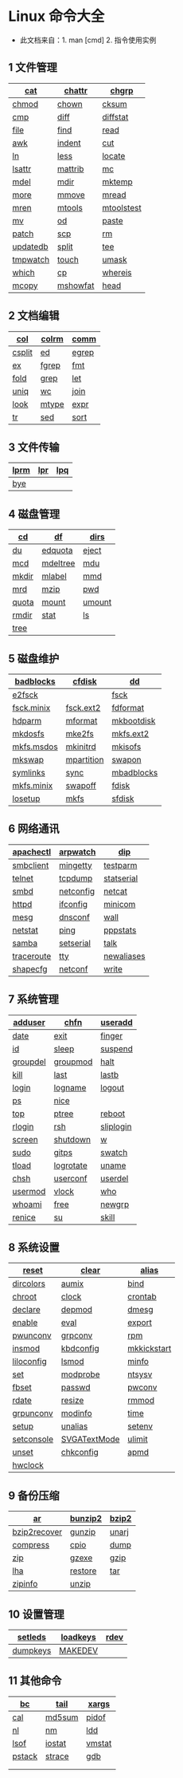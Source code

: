 # Linux 命令大全
* 此文档来自：1. man [cmd]  2. 指令使用实例 

## 1 文件管理

| [cat](https://github.com/ahuang007/Linux-Command/blob/master/cat.md) | [chattr](https://github.com/ahuang007/Linux-Command/blob/master/chattr.md) | [chgrp](https://github.com/ahuang007/Linux-Command/blob/master/chgrp.md) |
| ------------------------------------------------------------ | ------------------------------------------------------------ | ------------------------------------------------------------ |
| [chmod](https://github.com/ahuang007/Linux-Command/blob/master/chmod.md) | [chown](https://github.com/ahuang007/Linux-Command/blob/master/chown.md) | [cksum](https://github.com/ahuang007/Linux-Command/blob/master/cksum.md) |
| [cmp](https://github.com/ahuang007/Linux-Command/blob/master/cmp.md) | [diff](https://github.com/ahuang007/Linux-Command/blob/master/diff.md) | [diffstat](https://github.com/ahuang007/Linux-Command/blob/master/diffstat.md) |
| [file](https://github.com/ahuang007/Linux-Command/blob/master/file.md) | [find](https://github.com/ahuang007/Linux-Command/blob/master/find.md) | [read](https://github.com/ahuang007/Linux-Command/blob/master/read.md) |
| [awk](https://github.com/ahuang007/Linux-Command/blob/master/awk.md) | [indent](https://github.com/ahuang007/Linux-Command/blob/master/indent.md) | [cut](https://github.com/ahuang007/Linux-Command/blob/master/cut.md) |
| [ln](https://github.com/ahuang007/Linux-Command/blob/master/ln.md) | [less](https://github.com/ahuang007/Linux-Command/blob/master/less.md) | [locate](https://github.com/ahuang007/Linux-Command/blob/master/locate.md) |
| [lsattr](https://github.com/ahuang007/Linux-Command/blob/master/lsattr.md) | [mattrib](https://github.com/ahuang007/Linux-Command/blob/master/mattrib.md) | [mc](https://github.com/ahuang007/Linux-Command/blob/master/mc.md) |
| [mdel](https://github.com/ahuang007/Linux-Command/blob/master/mdel.md) | [mdir](https://github.com/ahuang007/Linux-Command/blob/master/mdir.md) | [mktemp](https://github.com/ahuang007/Linux-Command/blob/master/mktemp.md) |
| [more](https://github.com/ahuang007/Linux-Command/blob/master/more.md) | [mmove](https://github.com/ahuang007/Linux-Command/blob/master/mmove.md) | [mread](https://github.com/ahuang007/Linux-Command/blob/master/mread.md) |
| [mren](https://github.com/ahuang007/Linux-Command/blob/master/mren.md) | [mtools](https://github.com/ahuang007/Linux-Command/blob/master/mtools.md) | [mtoolstest](https://github.com/ahuang007/Linux-Command/blob/master/mtoolstest.md) |
| [mv](https://github.com/ahuang007/Linux-Command/blob/master/mv.md) | [od](https://github.com/ahuang007/Linux-Command/blob/master/od.md) | [paste](https://github.com/ahuang007/Linux-Command/blob/master/paste.md) |
| [patch](https://github.com/ahuang007/Linux-Command/blob/master/patch.md) | [scp](https://github.com/ahuang007/Linux-Command/blob/master/scp.md) | [rm](https://github.com/ahuang007/Linux-Command/blob/master/rm.md) |
| [updatedb](https://github.com/ahuang007/Linux-Command/blob/master/updatedb.md) | [split](https://github.com/ahuang007/Linux-Command/blob/master/split.md) | [tee](https://github.com/ahuang007/Linux-Command/blob/master/tee.md) |
| [tmpwatch](https://github.com/ahuang007/Linux-Command/blob/master/tmpwatch.md) | [touch](https://github.com/ahuang007/Linux-Command/blob/master/touch.md) | [umask](https://github.com/ahuang007/Linux-Command/blob/master/umask.md) |
| [which](https://github.com/ahuang007/Linux-Command/blob/master/which.md) | [cp](https://github.com/ahuang007/Linux-Command/blob/master/cp.md) | [whereis](https://github.com/ahuang007/Linux-Command/blob/master/whereis.md) |
| [mcopy](https://github.com/ahuang007/Linux-Command/blob/master/mcopy.md) | [mshowfat](https://github.com/ahuang007/Linux-Command/blob/master/mshowfat.md) | [head](https://github.com/ahuang007/Linux-Command/blob/master/head.md) |

## 2 文档编辑

| [col](https://github.com/ahuang007/Linux-Command/blob/master/col.md) | [colrm](https://github.com/ahuang007/Linux-Command/blob/master/colrm.md) | [comm](https://github.com/ahuang007/Linux-Command/blob/master/comm.md) |
| ------------------------------------------------------------ | ------------------------------------------------------------ | ------------------------------------------------------------ |
| [csplit](https://github.com/ahuang007/Linux-Command/blob/master/csplit.md) | [ed](https://github.com/ahuang007/Linux-Command/blob/master/ed.md) | [egrep](https://github.com/ahuang007/Linux-Command/blob/master/bc.md) |
| [ex](https://github.com/ahuang007/Linux-Command/blob/master/ex.md) | [fgrep](https://github.com/ahuang007/Linux-Command/blob/master/fgrep.md) | [fmt](https://github.com/ahuang007/Linux-Command/blob/master/fmt.md) |
| [fold](https://github.com/ahuang007/Linux-Command/blob/master/fold.md) | [grep](https://github.com/ahuang007/Linux-Command/blob/master/grep.md) | [let](https://github.com/ahuang007/Linux-Command/blob/master/let.md) |
| [uniq](https://github.com/ahuang007/Linux-Command/blob/master/uniq.md) | [wc](https://github.com/ahuang007/Linux-Command/blob/master/wc.md) | [join](https://github.com/ahuang007/Linux-Command/blob/master/join.md) |
| [look](https://github.com/ahuang007/Linux-Command/blob/master/look.md) | [mtype](https://github.com/ahuang007/Linux-Command/blob/master/mtype.md) | [expr](https://github.com/ahuang007/Linux-Command/blob/master/expr.md) |
| [tr](https://github.com/ahuang007/Linux-Command/blob/master/tr.md) | [sed](https://github.com/ahuang007/Linux-Command/blob/master/sed.md) | [sort](https://github.com/ahuang007/Linux-Command/blob/master/sort.md) |

## 3 文件传输

| [lprm](https://github.com/ahuang007/Linux-Command/blob/master/lprm.md) | [lpr](https://github.com/ahuang007/Linux-Command/blob/master/lpr.md) | [lpq](https://github.com/ahuang007/Linux-Command/blob/master/lpq.md) |
| ------------------------------------------------------------ | ------------------------------------------------------------ | ------------------------------------------------------------ |
| [bye](https://github.com/ahuang007/Linux-Command/blob/master/bye.md) |                                                              |                                                              |

## 4 磁盘管理

| [cd](https://github.com/ahuang007/Linux-Command/blob/master/cd.md) | [df](https://github.com/ahuang007/Linux-Command/blob/master/df.md) | [dirs](https://github.com/ahuang007/Linux-Command/blob/master/dirs.md) |
| ------------------------------------------------------------ | ------------------------------------------------------------ | ------------------------------------------------------------ |
| [du](https://github.com/ahuang007/Linux-Command/blob/master/du.md) | [edquota](https://github.com/ahuang007/Linux-Command/blob/master/edquota.md) | [eject](https://github.com/ahuang007/Linux-Command/blob/master/eject.md) |
| [mcd](https://github.com/ahuang007/Linux-Command/blob/master/mcd.md) | [mdeltree](https://github.com/ahuang007/Linux-Command/blob/master/mdeltree.md) | [mdu](https://github.com/ahuang007/Linux-Command/blob/master/mdu.md) |
| [mkdir](https://github.com/ahuang007/Linux-Command/blob/master/mkdir.md) | [mlabel](https://github.com/ahuang007/Linux-Command/blob/master/mlabel.md) | [mmd](https://github.com/ahuang007/Linux-Command/blob/master/mmd.md) |
| [mrd](https://github.com/ahuang007/Linux-Command/blob/master/mrd.md) | [mzip](https://github.com/ahuang007/Linux-Command/blob/master/mzip.md) | [pwd](https://github.com/ahuang007/Linux-Command/blob/master/pwd.md) |
| [quota](https://github.com/ahuang007/Linux-Command/blob/master/quota.md) | [mount](https://github.com/ahuang007/Linux-Command/blob/master/mount.md) | [umount](https://github.com/ahuang007/Linux-Command/blob/master/umount.md) |
| [rmdir](https://github.com/ahuang007/Linux-Command/blob/master/rmdir.md) | [stat](https://github.com/ahuang007/Linux-Command/blob/master/stat.md) | [ls](https://github.com/ahuang007/Linux-Command/blob/master/ls.md) |
| [tree](https://github.com/ahuang007/Linux-Command/blob/master/tree.md) |                                                              |                                                              |

## 5 磁盘维护

| [badblocks](https://github.com/ahuang007/Linux-Command/blob/master/badblocks.md) | [cfdisk](https://github.com/ahuang007/Linux-Command/blob/master/cfdisk.md) | [dd](https://github.com/ahuang007/Linux-Command/blob/master/dd.md) |
| ------------------------------------------------------------ | ------------------------------------------------------------ | ------------------------------------------------------------ |
| [e2fsck](https://github.com/ahuang007/Linux-Command/blob/master/e2fsck.md) |                                                              | [fsck](https://github.com/ahuang007/Linux-Command/blob/master/fsck.md) |
| [fsck.minix](https://github.com/ahuang007/Linux-Command/blob/master/fsck.minix.md) | [fsck.ext2](https://github.com/ahuang007/Linux-Command/blob/master/fsck.ext2.md) | [fdformat](https://github.com/ahuang007/Linux-Command/blob/master/fdformat.md) |
| [hdparm](https://github.com/ahuang007/Linux-Command/blob/master/hdparm.md) | [mformat](https://github.com/ahuang007/Linux-Command/blob/master/mformat.md) | [mkbootdisk](https://github.com/ahuang007/Linux-Command/blob/master/mkbootdisk.md) |
| [mkdosfs](https://github.com/ahuang007/Linux-Command/blob/master/mkdosfs.md) | [mke2fs](https://github.com/ahuang007/Linux-Command/blob/master/mke2fs.md) | [mkfs.ext2](https://github.com/ahuang007/Linux-Command/blob/master/mkfs.ext2.md) |
| [mkfs.msdos](https://github.com/ahuang007/Linux-Command/blob/master/mkfs.msdos.md) | [mkinitrd](https://github.com/ahuang007/Linux-Command/blob/master/mkinitrd.md) | [mkisofs](https://github.com/ahuang007/Linux-Command/blob/master/mkisofs.md) |
| [mkswap](https://github.com/ahuang007/Linux-Command/blob/master/mkswap.md) | [mpartition](https://github.com/ahuang007/Linux-Command/blob/master/mpartition.md) | [swapon](https://github.com/ahuang007/Linux-Command/blob/master/swapon.md) |
| [symlinks](https://github.com/ahuang007/Linux-Command/blob/master/symlinks.md) | [sync](https://github.com/ahuang007/Linux-Command/blob/master/sync.md) | [mbadblocks](https://github.com/ahuang007/Linux-Command/blob/master/mbadblocks.md) |
| [mkfs.minix](https://github.com/ahuang007/Linux-Command/blob/master/minix.md) | [swapoff](https://github.com/ahuang007/Linux-Command/blob/master/swapoff.md) | [fdisk](https://github.com/ahuang007/Linux-Command/blob/master/fdisk.md) |
| [losetup](https://github.com/ahuang007/Linux-Command/blob/master/losetup.md) | [mkfs](https://github.com/ahuang007/Linux-Command/blob/master/mkfs.md) | [sfdisk](https://github.com/ahuang007/Linux-Command/blob/master/sfdisk.md) |

## 6 网络通讯

| [apachectl](https://github.com/ahuang007/Linux-Command/blob/master/apachectl.md) | [arpwatch](https://github.com/ahuang007/Linux-Command/blob/master/arpwatch.md) | [dip](https://github.com/ahuang007/Linux-Command/blob/master/dip.md) |
| ------------------------------------------------------------ | ------------------------------------------------------------ | ------------------------------------------------------------ |
| [smbclient](https://github.com/ahuang007/Linux-Command/blob/master/smbclient.md) | [mingetty](https://github.com/ahuang007/Linux-Command/blob/master/mingetty.md) | [testparm](https://github.com/ahuang007/Linux-Command/blob/master/tesparm.md) |
| [telnet](https://github.com/ahuang007/Linux-Command/blob/master/telnet.md) | [tcpdump](https://github.com/ahuang007/Linux-Command/blob/master/tcpdump.md) | [statserial](https://github.com/ahuang007/Linux-Command/blob/master/statserial.md) |
| [smbd](https://github.com/ahuang007/Linux-Command/blob/master/smbd.md) | [netconfig](https://github.com/ahuang007/Linux-Command/blob/master/netconfig.md) | [netcat](https://github.com/ahuang007/Linux-Command/blob/master/netcat.md) |
| [httpd](https://github.com/ahuang007/Linux-Command/blob/master/httpd.md) | [ifconfig](https://github.com/ahuang007/Linux-Command/blob/master/ifconfig.md) | [minicom](https://github.com/ahuang007/Linux-Command/blob/master/minicom.md) |
| [mesg](https://github.com/ahuang007/Linux-Command/blob/master/mesg.md) | [dnsconf](https://github.com/ahuang007/Linux-Command/blob/master/dnsconf.md) | [wall](https://github.com/ahuang007/Linux-Command/blob/master/wall.md) |
| [netstat](https://github.com/ahuang007/Linux-Command/blob/master/netstat.md) | [ping](https://github.com/ahuang007/Linux-Command/blob/master/ping.md) | [pppstats](https://github.com/ahuang007/Linux-Command/blob/master/pppstats.md) |
| [samba](https://github.com/ahuang007/Linux-Command/blob/master/samba.md) | [setserial](https://github.com/ahuang007/Linux-Command/blob/master/setserial.md) | [talk](https://github.com/ahuang007/Linux-Command/blob/master/talk.md) |
| [traceroute](https://github.com/ahuang007/Linux-Command/blob/master/traceroute.md) | [tty](https://github.com/ahuang007/Linux-Command/blob/master/tty.md) | [newaliases](https://github.com/ahuang007/Linux-Command/blob/master/newaliases.md) |
| [shapecfg](https://github.com/ahuang007/Linux-Command/blob/master/shapecfg.md) | [netconf](https://github.com/ahuang007/Linux-Command/blob/master/netconf.md) | [write](https://github.com/ahuang007/Linux-Command/blob/master/write.md) |

## 7 系统管理

| [adduser](https://github.com/ahuang007/Linux-Command/blob/master/adduser.md) | [chfn](https://github.com/ahuang007/Linux-Command/blob/master/chfn.md) | [useradd](https://github.com/ahuang007/Linux-Command/blob/master/useradd.md) |
| ------------------------------------------------------------ | ------------------------------------------------------------ | ------------------------------------------------------------ |
| [date](https://github.com/ahuang007/Linux-Command/blob/master/date.md) | [exit](https://github.com/ahuang007/Linux-Command/blob/master/exit.md) | [finger](https://github.com/ahuang007/Linux-Command/blob/master/finger.md) |
| [id](https://github.com/ahuang007/Linux-Command/blob/master/id.md) | [sleep](https://github.com/ahuang007/Linux-Command/blob/master/sleep.md) | [suspend](https://github.com/ahuang007/Linux-Command/blob/master/suspend.md) |
| [groupdel](https://github.com/ahuang007/Linux-Command/blob/master/groupdel.md) | [groupmod](https://github.com/ahuang007/Linux-Command/blob/master/groupmod.md) | [halt](https://github.com/ahuang007/Linux-Command/blob/master/halt.md) |
| [kill](https://github.com/ahuang007/Linux-Command/blob/master/kill.md) | [last](https://github.com/ahuang007/Linux-Command/blob/master/last.md) | [lastb](https://github.com/ahuang007/Linux-Command/blob/master/lastb.md) |
| [login](https://github.com/ahuang007/Linux-Command/blob/master/login.md) | [logname](https://github.com/ahuang007/Linux-Command/blob/master/logname.md) | [logout](https://github.com/ahuang007/Linux-Command/blob/master/logout.md) |
| [ps](https://github.com/ahuang007/Linux-Command/blob/master/ps.md) | [nice](https://github.com/ahuang007/Linux-Command/blob/master/nice.md) |                                                              |
| [top](https://github.com/ahuang007/Linux-Command/blob/master/top.md) | [ptree](https://github.com/ahuang007/Linux-Command/blob/master/ptree.md) | [reboot](https://github.com/ahuang007/Linux-Command/blob/master/reboot.md) |
| [rlogin](https://github.com/ahuang007/Linux-Command/blob/master/rlogin.md) | [rsh](https://github.com/ahuang007/Linux-Command/blob/master/rsh.md) | [sliplogin](https://github.com/ahuang007/Linux-Command/blob/master/sliplogin.md) |
| [screen](https://github.com/ahuang007/Linux-Command/blob/master/screen.md) | [shutdown](https://github.com/ahuang007/Linux-Command/blob/master/shutdown.md) | [w](https://github.com/ahuang007/Linux-Command/blob/master/w.md) |
| [sudo](https://github.com/ahuang007/Linux-Command/blob/master/sudo.md) | [gitps](https://github.com/ahuang007/Linux-Command/blob/master/gitps.md) | [swatch](https://github.com/ahuang007/Linux-Command/blob/master/swatch.md) |
| [tload](https://github.com/ahuang007/Linux-Command/blob/master/tload.md) | [logrotate](https://github.com/ahuang007/Linux-Command/blob/master/logrotate.md) | [uname](https://github.com/ahuang007/Linux-Command/blob/master/uname.md) |
| [chsh](https://github.com/ahuang007/Linux-Command/blob/master/chsh.md) | [userconf](https://github.com/ahuang007/Linux-Command/blob/master/userconf.md) | [userdel](https://github.com/ahuang007/Linux-Command/blob/master/userdel.md) |
| [usermod](https://github.com/ahuang007/Linux-Command/blob/master/usermod.md) | [vlock](https://github.com/ahuang007/Linux-Command/blob/master/vlock.md) | [who](https://github.com/ahuang007/Linux-Command/blob/master/who.md) |
| [whoami](https://github.com/ahuang007/Linux-Command/blob/master/whoami.md) | [free](https://github.com/ahuang007/Linux-Command/blob/master/free.md) | [newgrp](https://github.com/ahuang007/Linux-Command/blob/master/newgrp.md) |
| [renice](https://github.com/ahuang007/Linux-Command/blob/master/renice.md) | [su](https://github.com/ahuang007/Linux-Command/blob/master/su.md) | [skill](https://github.com/ahuang007/Linux-Command/blob/master/skill.md) |

## 8 系统设置

| [reset](https://github.com/ahuang007/Linux-Command/blob/master/reset.md) | [clear](https://github.com/ahuang007/Linux-Command/blob/master/clear.md) | [alias](https://github.com/ahuang007/Linux-Command/blob/master/alias.md) |
| ------------------------------------------------------------ | ------------------------------------------------------------ | ------------------------------------------------------------ |
| [dircolors](https://github.com/ahuang007/Linux-Command/blob/master/dircolors.md) | [aumix](https://github.com/ahuang007/Linux-Command/blob/master/clear.md) | [bind](https://github.com/ahuang007/Linux-Command/blob/master/bind.md) |
| [chroot](https://github.com/ahuang007/Linux-Command/blob/master/chroot.md) | [clock](https://github.com/ahuang007/Linux-Command/blob/master/clock.md) | [crontab](https://github.com/ahuang007/Linux-Command/blob/master/crontab.md) |
| [declare](https://github.com/ahuang007/Linux-Command/blob/master/declare.md) | [depmod](https://github.com/ahuang007/Linux-Command/blob/master/depmod.md) | [dmesg](https://github.com/ahuang007/Linux-Command/blob/master/dmesg.md) |
| [enable](https://github.com/ahuang007/Linux-Command/blob/master/enable.md) | [eval](https://github.com/ahuang007/Linux-Command/blob/master/eval.md) | [export](https://github.com/ahuang007/Linux-Command/blob/master/export.md) |
| [pwunconv](https://github.com/ahuang007/Linux-Command/blob/master/pwunconv.md) | [grpconv](https://github.com/ahuang007/Linux-Command/blob/master/grpconv.md) | [rpm](https://github.com/ahuang007/Linux-Command/blob/master/rpm.md) |
| [insmod](https://github.com/ahuang007/Linux-Command/blob/master/insmod.md) | [kbdconfig](https://github.com/ahuang007/Linux-Command/blob/master/kbdconfig.md) | [mkkickstart](https://github.com/ahuang007/Linux-Command/blob/master/mkkickstart.md) |
| [liloconfig](https://github.com/ahuang007/Linux-Command/blob/master/liloconfig.md) | [lsmod](https://github.com/ahuang007/Linux-Command/blob/master/lsmod.md) | [minfo](https://github.com/ahuang007/Linux-Command/blob/master/minfo.md) |
| [set](https://github.com/ahuang007/Linux-Command/blob/master/set.md) | [modprobe](https://github.com/ahuang007/Linux-Command/blob/master/modprobe.md) | [ntsysv](https://github.com/ahuang007/Linux-Command/blob/master/ntsysv.md) |
| [fbset](https://github.com/ahuang007/Linux-Command/blob/master/fbset.md) | [passwd](https://github.com/ahuang007/Linux-Command/blob/master/passwd.md) | [pwconv](https://github.com/ahuang007/Linux-Command/blob/master/pwconv.md) |
| [rdate](https://github.com/ahuang007/Linux-Command/blob/master/rdate.md) | [resize](https://github.com/ahuang007/Linux-Command/blob/master/resize.md) | [rmmod](https://github.com/ahuang007/Linux-Command/blob/master/rmmod.md) |
| [grpunconv](https://github.com/ahuang007/Linux-Command/blob/master/grpunconv.md) | [modinfo](https://github.com/ahuang007/Linux-Command/blob/master/modinfo.md) | [time](https://github.com/ahuang007/Linux-Command/blob/master/time.md) |
| [setup](https://github.com/ahuang007/Linux-Command/blob/master/setup.md) | [unalias](https://github.com/ahuang007/Linux-Command/blob/master/unalias.md) | [setenv](https://github.com/ahuang007/Linux-Command/blob/master/setenv.md) |
| [setconsole](https://github.com/ahuang007/Linux-Command/blob/master/setconsole.md) | [SVGATextMode](https://github.com/ahuang007/Linux-Command/blob/master/SVGATextMode.md) | [ulimit](https://github.com/ahuang007/Linux-Command/blob/master/ulimit.md) |
| [unset](https://github.com/ahuang007/Linux-Command/blob/master/unset.md) | [chkconfig](https://github.com/ahuang007/Linux-Command/blob/master/chkconfig.md) | [apmd](https://github.com/ahuang007/Linux-Command/blob/master/apmd.md) |
| [hwclock](https://github.com/ahuang007/Linux-Command/blob/master/hwclock.md) |                                                              |                                                              |

## 9 备份压缩

| [ar](https://github.com/ahuang007/Linux-Command/blob/master/ar.md) | [bunzip2](https://github.com/ahuang007/Linux-Command/blob/master/bunzip2.md) | [bzip2](https://github.com/ahuang007/Linux-Command/blob/master/bzip2.md) |
| ------------------------------------------------------------ | ------------------------------------------------------------ | ------------------------------------------------------------ |
| [bzip2recover](https://github.com/ahuang007/Linux-Command/blob/master/bzip2recover.md) | [gunzip](https://github.com/ahuang007/Linux-Command/blob/master/gunzip.md) | [unarj](https://github.com/ahuang007/Linux-Command/blob/master/unarj.md) |
| [compress](https://github.com/ahuang007/Linux-Command/blob/master/compress.md) | [cpio](https://github.com/ahuang007/Linux-Command/blob/master/cpio.md) | [dump](https://github.com/ahuang007/Linux-Command/blob/master/dump.md) |
| [zip](https://github.com/ahuang007/Linux-Command/blob/master/zip.md) | [gzexe](https://github.com/ahuang007/Linux-Command/blob/master/gzexe.md) | [gzip](https://github.com/ahuang007/Linux-Command/blob/master/gzip.md) |
| [lha](https://github.com/ahuang007/Linux-Command/blob/master/lha.md) | [restore](https://github.com/ahuang007/Linux-Command/blob/master/restore.md) | [tar](https://github.com/ahuang007/Linux-Command/blob/master/tar.md) |
| [zipinfo](https://github.com/ahuang007/Linux-Command/blob/master/zipinfo.md) | [unzip](https://github.com/ahuang007/Linux-Command/blob/master/unzip.md) |                                                              |

## 10 设置管理

| [setleds](https://github.com/ahuang007/Linux-Command/blob/master/setleds.md) | [loadkeys](https://github.com/ahuang007/Linux-Command/blob/master/loadkeys.md) | [rdev](https://github.com/ahuang007/Linux-Command/blob/master/rdev.md) |
| ------------------------------------------------------------ | ------------------------------------------------------------ | ------------------------------------------------------------ |
| [dumpkeys](https://github.com/ahuang007/Linux-Command/blob/master/dumpkeys.md) | [MAKEDEV](https://github.com/ahuang007/Linux-Command/blob/master/MAKEDEV.md) |                                                              |

## 11 其他命令

| [bc](https://github.com/ahuang007/Linux-Command/blob/master/bc.md) | [tail](https://github.com/ahuang007/Linux-Command/blob/master/tail.md) | [xargs](https://github.com/ahuang007/Linux-Command/blob/master/xargs.md) |
| ------------------------------------------------------------ | ------------------------------------------------------------ | ------------------------------------------------------------ |
| [cal](https://github.com/ahuang007/Linux-Command/blob/master/cal.md) | [md5sum](https://github.com/ahuang007/Linux-Command/blob/master/md5sum.md) | [pidof](https://github.com/ahuang007/Linux-Command/blob/master/pidof.md) |
| [nl](https://github.com/ahuang007/Linux-Command/blob/master/nl.md) | [nm](https://github.com/ahuang007/Linux-Command/blob/master/nm.md) | [ldd](https://github.com/ahuang007/Linux-Command/blob/master/ldd.md) |
| [lsof](https://github.com/ahuang007/Linux-Command/blob/master/lsof.md) | [iostat](https://github.com/ahuang007/Linux-Command/blob/master/iostat.md) | [vmstat](https://github.com/ahuang007/Linux-Command/blob/master/vmstat.md) |
| [pstack](https://github.com/ahuang007/Linux-Command/blob/master/pstack.md) | [strace](https://github.com/ahuang007/Linux-Command/blob/master/strace.md) | [gdb](https://github.com/ahuang007/Linux-Command/blob/master/gdb.md) |
|                                                              |                                                              |                                                              |
|                                                              |                                                              |                                                              |

